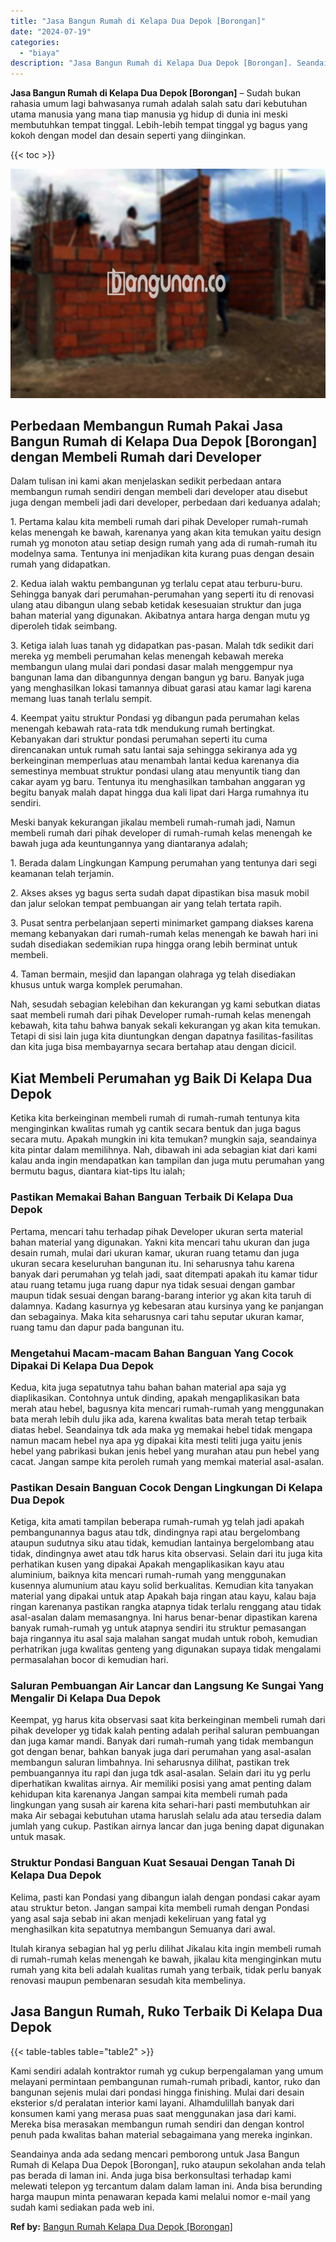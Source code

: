 ```yaml
---
title: "Jasa Bangun Rumah di Kelapa Dua Depok [Borongan]"
date: "2024-07-19"
categories: 
  - "biaya"
description: "Jasa Bangun Rumah di Kelapa Dua Depok [Borongan]. Seandainya anda ada sedang mencari pemborong untuk Jasa Bangun Rumah di Kelapa Dua Depok [Borongan], ruko..."
---
```


**Jasa Bangun Rumah di Kelapa Dua Depok \[Borongan\]** – Sudah bukan rahasia umum lagi bahwasanya rumah adalah salah satu dari kebutuhan utama manusia yang mana tiap manusia yg hidup di dunia ini meski membutuhkan tempat tinggal. Lebih-lebih tempat tinggal yg bagus yang kokoh dengan model dan desain seperti yang diinginkan.

{{< toc >}}

![Jasa Bangun Rumah di Kelapa Dua Depok [Borongan]](/images/borong-bangunan-21.png)

## Perbedaan Membangun Rumah Pakai Jasa Bangun Rumah di Kelapa Dua Depok \[Borongan\] dengan Membeli Rumah dari Developer

Dalam tulisan ini kami akan menjelaskan sedikit perbedaan antara membangun rumah sendiri dengan membeli dari developer atau disebut juga dengan membeli jadi dari developer, perbedaan dari keduanya adalah;

1\. Pertama kalau kita membeli rumah dari pihak Developer rumah-rumah kelas menengah ke bawah, karenanya yang akan kita temukan yaitu design rumah yg monoton atau setiap design rumah yang ada di rumah-rumah itu modelnya sama. Tentunya ini menjadikan kita kurang puas dengan desain rumah yang didapatkan.

2\. Kedua ialah waktu pembangunan yg terlalu cepat atau terburu-buru. Sehingga banyak dari perumahan-perumahan yang seperti itu di renovasi ulang atau dibangun ulang sebab ketidak kesesuaian struktur dan juga bahan material yang digunakan. Akibatnya antara harga dengan mutu yg diperoleh tidak seimbang.

3\. Ketiga ialah luas tanah yg didapatkan pas-pasan. Malah tdk sedikit dari mereka yg membeli perumahan kelas menengah kebawah mereka membangun ulang mulai dari pondasi dasar malah menggempur nya bangunan lama dan dibangunnya dengan bangun yg baru. Banyak juga yang menghasilkan lokasi tamannya dibuat garasi atau kamar lagi karena memang luas tanah terlalu sempit.

4\. Keempat yaitu struktur Pondasi yg dibangun pada perumahan kelas menengah kebawah rata-rata tdk mendukung rumah bertingkat. Kebanyakan dari struktur pondasi perumahan seperti itu cuma direncanakan untuk rumah satu lantai saja sehingga sekiranya ada yg berkeinginan memperluas atau menambah lantai kedua karenanya dia semestinya membuat struktur pondasi ulang atau menyuntik tiang dan cakar ayam yg baru. Tentunya itu menghasilkan tambahan anggaran yg begitu banyak malah dapat hingga dua kali lipat dari Harga rumahnya itu sendiri.

Meski banyak kekurangan jikalau membeli rumah-rumah jadi, Namun membeli rumah dari pihak developer di rumah-rumah kelas menengah ke bawah juga ada keuntungannya yang diantaranya adalah;

1\. Berada dalam Lingkungan Kampung perumahan yang tentunya dari segi keamanan telah terjamin.

2\. Akses akses yg bagus serta sudah dapat dipastikan bisa masuk mobil dan jalur selokan tempat pembuangan air yang telah tertata rapih.

3\. Pusat sentra perbelanjaan seperti minimarket gampang diakses karena memang kebanyakan dari rumah-rumah kelas menengah ke bawah hari ini sudah disediakan sedemikian rupa hingga orang lebih berminat untuk membeli.

4\. Taman bermain, mesjid dan lapangan olahraga yg telah disediakan khusus untuk warga komplek perumahan.

Nah, sesudah sebagian kelebihan dan kekurangan yg kami sebutkan diatas saat membeli rumah dari pihak Developer rumah-rumah kelas menengah kebawah, kita tahu bahwa banyak sekali kekurangan yg akan kita temukan. Tetapi di sisi lain juga kita diuntungkan dengan dapatnya fasilitas-fasilitas dan kita juga bisa membayarnya secara bertahap atau dengan dicicil.

## Kiat Membeli Perumahan yg Baik Di Kelapa Dua Depok

Ketika kita berkeinginan membeli rumah di rumah-rumah tentunya kita menginginkan kwalitas rumah yg cantik secara bentuk dan juga bagus secara mutu. Apakah mungkin ini kita temukan? mungkin saja, seandainya kita pintar dalam memilihnya. Nah, dibawah ini ada sebagian kiat dari kami kalau anda ingin mendapatkan kan tampilan dan juga mutu perumahan yang bermutu bagus, diantara kiat-tips Itu ialah;

### Pastikan Memakai Bahan Banguan Terbaik Di Kelapa Dua Depok

Pertama, mencari tahu terhadap pihak Developer ukuran serta material bahan material yang digunakan. Yakni kita mencari tahu ukuran dan juga desain rumah, mulai dari ukuran kamar, ukuran ruang tetamu dan juga ukuran secara keseluruhan bangunan itu. Ini seharusnya tahu karena banyak dari perumahan yg telah jadi, saat ditempati apakah itu kamar tidur atau ruang tetamu juga ruang dapur nya tidak sesuai dengan gambar maupun tidak sesuai dengan barang-barang interior yg akan kita taruh di dalamnya. Kadang kasurnya yg kebesaran atau kursinya yang ke panjangan dan sebagainya. Maka kita seharusnya cari tahu seputar ukuran kamar, ruang tamu dan dapur pada bangunan itu.

### Mengetahui Macam-macam Bahan Banguan Yang Cocok Dipakai Di Kelapa Dua Depok

Kedua, kita juga sepatutnya tahu bahan bahan material apa saja yg diaplikasikan. Contohnya untuk dinding, apakah mengaplikasikan bata merah atau hebel, bagusnya kita mencari rumah-rumah yang menggunakan bata merah lebih dulu jika ada, karena kwalitas bata merah tetap terbaik diatas hebel. Seandainya tdk ada maka yg memakai hebel tidak mengapa namun macam hebel nya apa yg dipakai kita mesti teliti juga yaitu jenis hebel yang pabrikasi bukan jenis hebel yang murahan atau pun hebel yang cacat. Jangan sampe kita peroleh rumah yang memkai material asal-asalan.

### Pastikan Desain Banguan Cocok Dengan Lingkungan Di Kelapa Dua Depok

Ketiga, kita amati tampilan beberapa rumah-rumah yg telah jadi apakah pembangunannya bagus atau tdk, dindingnya rapi atau bergelombang ataupun sudutnya siku atau tidak, kemudian lantainya bergelombang atau tidak, dindingnya awet atau tdk harus kita observasi. Selain dari itu juga kita perhatikan kusen yang dipakai Apakah mengaplikasikan kayu atau aluminium, baiknya kita mencari rumah-rumah yang menggunakan kusennya alumunium atau kayu solid berkualitas. Kemudian kita tanyakan material yang dipakai untuk atap Apakah baja ringan atau kayu, kalau baja ringan karenanya pastikan rangka atapnya tidak terlalu renggang atau tidak asal-asalan dalam memasangnya. Ini harus benar-benar dipastikan karena banyak rumah-rumah yg untuk atapnya sendiri itu struktur pemasangan baja ringannya itu asal saja malahan sangat mudah untuk roboh, kemudian perhatrikan juga kwalitas genteng yang digunakan supaya tidak mengalami permasalahan bocor di kemudian hari.

### Saluran Pembuangan Air Lancar dan Langsung Ke Sungai Yang Mengalir Di Kelapa Dua Depok

Keempat, yg harus kita observasi saat kita berkeinginan membeli rumah dari pihak developer yg tidak kalah penting adalah perihal saluran pembuangan dan juga kamar mandi. Banyak dari rumah-rumah yang tidak membangun got dengan benar, bahkan banyak juga dari perumahan yang asal-asalan membangun saluran limbahnya. Ini seharusnya dilihat, pastikan trek pembuangannya itu rapi dan juga tdk asal-asalan. Selain dari itu yg perlu diperhatikan kwalitas airnya. Air memiliki posisi yang amat penting dalam kehidupan kita karenanya Jangan sampai kita membeli rumah pada lingkungan yang susah air karena kita sehari-hari pasti membutuhkan air maka Air sebagai kebutuhan utama haruslah selalu ada atau tersedia dalam jumlah yang cukup. Pastikan airnya lancar dan juga bening dapat digunakan untuk masak.

### Struktur Pondasi Banguan Kuat Sesauai Dengan Tanah Di Kelapa Dua Depok

Kelima, pasti kan Pondasi yang dibangun ialah dengan pondasi cakar ayam atau struktur beton. Jangan sampai kita membeli rumah dengan Pondasi yang asal saja sebab ini akan menjadi kekeliruan yang fatal yg menghasilkan kita sepatutnya membangun Semuanya dari awal.

Itulah kiranya sebagian hal yg perlu dilihat Jikalau kita ingin membeli rumah di rumah-rumah kelas menengah ke bawah, jikalau kita menginginkan mutu rumah yang kita beli adalah kualitas rumah yang terbaik, tidak perlu banyak renovasi maupun pembenaran sesudah kita membelinya.

## Jasa Bangun Rumah, Ruko Terbaik Di Kelapa Dua Depok

{{< table-tables table="table2" >}}

Kami sendiri adalah kontraktor rumah yg cukup berpengalaman yang umum melayani permintaan pembangunan rumah-rumah pribadi, kantor, ruko dan bangunan sejenis mulai dari pondasi hingga finishing. Mulai dari desain eksterior s/d peralatan interior kami layani. Alhamdulillah banyak dari konsumen kami yang merasa puas saat menggunakan jasa dari kami. Mereka bisa merasakan membangun rumah sendiri dan dengan kontrol penuh pada kwalitas bahan material sebagaimana yang mereka inginkan.

Seandainya anda ada sedang mencari pemborong untuk Jasa Bangun Rumah di Kelapa Dua Depok \[Borongan\], ruko ataupun sekolahan anda telah pas berada di laman ini. Anda juga bisa berkonsultasi terhadap kami melewati telepon yg tercantum dalam dalam laman ini. Anda bisa berunding harga maupun minta penawaran kepada kami melalui nomor e-mail yang sudah kami sediakan pada web ini.

**Ref by:** [Bangun Rumah Kelapa Dua Depok [Borongan]](https://id.wikipedia.org/wiki/Bangun)

